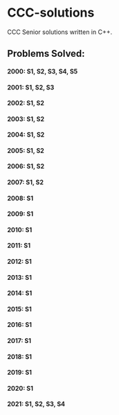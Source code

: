 # CCC-solutions
CCC Senior solutions written in C++. 

## Problems Solved:

#### 2000: S1, S2, S3, S4, S5
#### 2001: S1, S2, S3
#### 2002: S1, S2
#### 2003: S1, S2
#### 2004: S1, S2
#### 2005: S1, S2
#### 2006: S1, S2
#### 2007: S1, S2
#### 2008: S1
#### 2009: S1
#### 2010: S1
#### 2011: S1
#### 2012: S1
#### 2013: S1
#### 2014: S1
#### 2015: S1
#### 2016: S1
#### 2017: S1
#### 2018: S1
#### 2019: S1
#### 2020: S1
#### 2021: S1, S2, S3, S4
